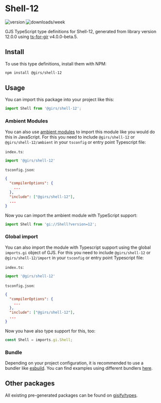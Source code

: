 
# Shell-12

![version](https://img.shields.io/npm/v/@girs/shell-12)
![downloads/week](https://img.shields.io/npm/dw/@girs/shell-12)


GJS TypeScript type definitions for Shell-12, generated from library version 12.0.0 using [ts-for-gir](https://github.com/gjsify/ts-for-gir) v4.0.0-beta.5.


## Install

To use this type definitions, install them with NPM:
```bash
npm install @girs/shell-12
```

## Usage

You can import this package into your project like this:
```ts
import Shell from '@girs/shell-12';
```

### Ambient Modules

You can also use [ambient modules](https://github.com/gjsify/ts-for-gir/tree/main/packages/cli#ambient-modules) to import this module like you would do this in JavaScript.
For this you need to include `@girs/shell-12` or `@girs/shell-12/ambient` in your `tsconfig` or entry point Typescript file:

`index.ts`:
```ts
import '@girs/shell-12'
```

`tsconfig.json`:
```json
{
  "compilerOptions": {
    ...
  },
  "include": ["@girs/shell-12"],
  ...
}
```

Now you can import the ambient module with TypeScript support: 

```ts
import Shell from 'gi://Shell?version=12';
```

### Global import

You can also import the module with Typescript support using the global `imports.gi` object of GJS.
For this you need to include `@girs/shell-12` or `@girs/shell-12/import` in your `tsconfig` or entry point Typescript file:

`index.ts`:
```ts
import '@girs/shell-12'
```

`tsconfig.json`:
```json
{
  "compilerOptions": {
    ...
  },
  "include": ["@girs/shell-12"],
  ...
}
```

Now you have also type support for this, too:

```ts
const Shell = imports.gi.Shell;
```

### Bundle

Depending on your project configuration, it is recommended to use a bundler like [esbuild](https://esbuild.github.io/). You can find examples using different bundlers [here](https://github.com/gjsify/ts-for-gir/tree/main/examples).

## Other packages

All existing pre-generated packages can be found on [gjsify/types](https://github.com/gjsify/types).

